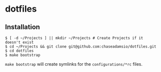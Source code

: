 # dotfiles

## Installation

```
$ [ -d ~/Projects ] || mkdir ~/Projects # Create Projects if it doesn't exist
$ cd ~/Projects && git clone git@github.com:chaseadamsio/dotfiles.git
$ cd dotfiles
$ make bootstrap
```

`make bootstrap` will create symlinks for the `configurations/*rc` files.


